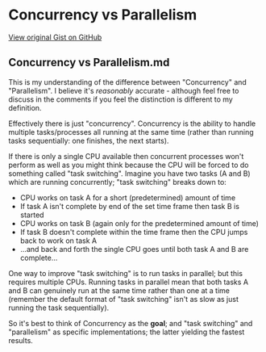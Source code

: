 # Concurrency vs Parallelism

[View original Gist on GitHub](https://gist.github.com/Integralist/9779256)

## Concurrency vs Parallelism.md

This is my understanding of the difference between "Concurrency" and "Parallelism". I believe it's *reasonably* accurate - although feel free to discuss in the comments if you feel the distinction is different to my definition.

Effectively there is just "concurrency". Concurrency is the ability to handle multiple tasks/processes all running at the same time (rather than running tasks sequentially: one finishes, the next starts).

If there is only a single CPU available then concurrent processes won't perform as well as you might think because the CPU will be forced to do something called "task switching". Imagine you have two tasks (A and B) which are running concurrently; "task switching" breaks down to:

- CPU works on task A for a short (predetermined) amount of time
- If task A isn't complete by end of the set time frame then task B is started
- CPU works on task B (again only for the predetermined amount of time)
- If task B doesn't complete within the time frame then the CPU jumps back to work on task A
- ...and back and forth the single CPU goes until both task A and B are complete...

One way to improve "task switching" is to run tasks in parallel; but this requires multiple CPUs. Running tasks in parallel mean that both tasks A and B can genuinely run at the same time rather than one at a time (remember the default format of "task switching" isn't as slow as just running the task sequentially).

So it's best to think of Concurrency as the **goal**; and "task switching" and "parallelism" as specific implementations; the latter yielding the fastest results.

